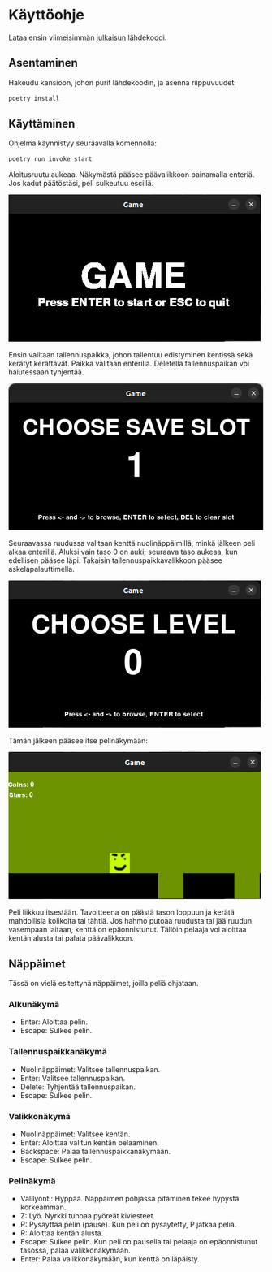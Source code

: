 # Käyttöohje

Lataa ensin viimeisimmän [julkaisun](https://github.com/kortekoski/ot-harjoitustyo/releases) lähdekoodi.

## Asentaminen

Hakeudu kansioon, johon purit lähdekoodin, ja asenna riippuvuudet:

```bash
poetry install
```

## Käyttäminen

Ohjelma käynnistyy seuraavalla komennolla:

```bash
poetry run invoke start
```

Aloitusruutu aukeaa. Näkymästä pääsee päävalikkoon painamalla enteriä. Jos kadut päätöstäsi, peli sulkeutuu escillä.

![](./kuvat/screen1.png)

Ensin valitaan tallennuspaikka, johon tallentuu edistyminen kentissä sekä kerätyt kerättävät. Paikka valitaan enterillä. Deletellä tallennuspaikan voi halutessaan tyhjentää.

![](./kuvat/screen1b.png)

Seuraavassa ruudussa valitaan kenttä nuolinäppäimillä, minkä jälkeen peli alkaa enterillä. Aluksi vain taso 0 on auki; seuraava taso aukeaa, kun edellisen pääsee läpi. Takaisin tallennuspaikkavalikkoon pääsee askelapalauttimella.

![](./kuvat/screen2.png)

Tämän jälkeen pääsee itse pelinäkymään:

![](./kuvat/screen3.png)

Peli liikkuu itsestään. Tavoitteena on päästä tason loppuun ja kerätä mahdollisia kolikoita tai tähtiä. Jos hahmo putoaa ruudusta tai jää ruudun vasempaan laitaan, kenttä on epäonnistunut. Tällöin pelaaja voi aloittaa kentän alusta tai palata päävalikkoon.

## Näppäimet

Tässä on vielä esitettynä näppäimet, joilla peliä ohjataan.

### Alkunäkymä

- Enter: Aloittaa pelin.
- Escape: Sulkee pelin.

### Tallennuspaikkanäkymä

- Nuolinäppäimet: Valitsee tallennuspaikan.
- Enter: Valitsee tallennuspaikan.
- Delete: Tyhjentää tallennuspaikan.
- Escape: Sulkee pelin.

### Valikkonäkymä

- Nuolinäppäimet: Valitsee kentän.
- Enter: Aloittaa valitun kentän pelaaminen.
- Backspace: Palaa tallennuspaikkanäkymään.
- Escape: Sulkee pelin.

### Pelinäkymä

- Välilyönti: Hyppää. Näppäimen pohjassa pitäminen tekee hypystä korkeamman.
- Z: Lyö. Nyrkki tuhoaa pyöreät kiviesteet.
- P: Pysäyttää pelin (pause). Kun peli on pysäytetty, P jatkaa peliä.
- R: Aloittaa kentän alusta.
- Escape: Sulkee pelin. Kun peli on pausella tai pelaaja on epäonnistunut tasossa, palaa valikkonäkymään.
- Enter: Palaa valikkonäkymään, kun kenttä on läpäisty.